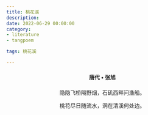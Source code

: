 ```yaml
---
title: 桃花溪
description:
date: 2022-06-29 00:00:00
category:
- literature
- tangpoem

tags: 桃花溪

---
```


<div id="poem-author">
唐代 • 张旭
</div>
<div id="poem-body">
<p class="poem-paragraph">隐隐飞桥隔野烟，石矶西畔问渔船。</p>
<p class="poem-paragraph">桃花尽日随流水，洞在清溪何处边。</p>

</div>

<style>

#poem-author {
    width: 100%;
    text-align: center;
    margin: 20px 0;
    font-weight: bold;
}
#poem-body {
    width: 100%;
    text-align: center;
}
.poem-paragraph {
    font-family: "仿宋"
}

</style>